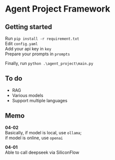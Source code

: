 # Agent Project Framework

## Getting started
Run `pip install -r requirement.txt`\
Edit `config.yaml`\
Add your api key in `key`\
Prepare your prompts in `prompts`

Finally, run `python .\agent_project\main.py`

## To do
- RAG
- Various models
- Support multiple languages

## Memo
**04-02**\
Basically, if model is local, use `ollama`;\
if model is online, use `openai`

**04-01**\
Able to call deepseek via SiliconFlow